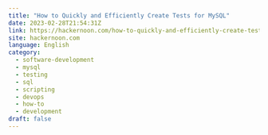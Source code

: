 ```yaml
---
title: "How to Quickly and Efficiently Create Tests for MySQL"
date: 2023-02-28T21:54:31Z
link: https://hackernoon.com/how-to-quickly-and-efficiently-create-tests-for-mysql?source=rss&utm_medium=RSS&utm_source=news.12bit.vn
site: hackernoon.com
language: English
category:
  - software-development
  - mysql
  - testing
  - sql
  - scripting
  - devops
  - how-to
  - development
draft: false
---
```

